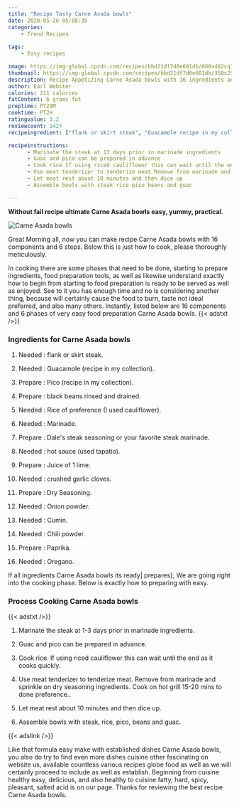 ```yaml
---
title: "Recipe Tasty Carne Asada bowls"
date: 2020-05-26 05:08:35
categories:
    - Trend Recipes
    
tags:
    - Easy recipes

image: https://img-global.cpcdn.com/recipes/bbd21df7d6e601db/680x482cq70/carne-asada-bowls-recipe-main-photo.jpg
thumbnail: https://img-global.cpcdn.com/recipes/bbd21df7d6e601db/350x250cq70/carne-asada-bowls-recipe-main-photo.jpg
description: Recipe Appetizing Carne Asada bowls with 16 ingredients and 6 stages of easy cooking.
author: Earl Webster
calories: 211 calories
fatContent: 6 grams fat
preptime: PT29M
cooktime: PT2H
ratingvalue: 3.2
reviewcount: 1427
recipeingredient: ["flank or skirt steak", "Guacamole recipe in my collection", "Pico recipe in my collection", "black beans rinsed and drained", "Rice of preference I used cauliflower", "Marinade", "Dales steak seasoning or your favorite steak marinade", "hot sauce used tapatio", "Juice of 1 lime", "crushed garlic cloves", "Dry Seasoning", "Onion powder", "Cumin", "Chili powder", "Paprika", "Oregano"]

recipeinstructions: 
      - Marinate the steak at 13 days prior in marinade ingredients 
      - Guac and pico can be prepared in advance 
      - Cook rice If using riced cauliflower this can wait until the end as it cooks quickly 
      - Use meat tenderizer to tenderize meat Remove from marinade and sprinkle on dry seasoning ingredients Cook on hot grill 1520 mins to done preference 
      - Let meat rest about 10 minutes and then dice up 
      - Assemble bowls with steak rice pico beans and guac

---
```




**Without fail recipe ultimate Carne Asada bowls easy, yummy, practical**. 


![Carne Asada bowls](https://img-global.cpcdn.com/recipes/bbd21df7d6e601db/680x482cq70/carne-asada-bowls-recipe-main-photo.jpg "Carne Asada bowls")




Great Morning all, now you can make recipe Carne Asada bowls with 16 components and 6 steps. Below this is just how to cook, please thoroughly meticulously.

In cooking there are some phases that need to be done, starting to prepare ingredients, food preparation tools, as well as likewise understand exactly how to begin from starting to food preparation is ready to be served as well as enjoyed. See to it you has enough time and no is considering another thing, because will certainly cause the food to burn, taste not ideal preferred, and also many others. Instantly, listed below are 16 components and 6 phases of very easy food preparation Carne Asada bowls.
{{< adstxt />}}

### Ingredients for Carne Asada bowls


1. Needed  : flank or skirt steak.

1. Needed  : Guacamole (recipe in my collection).

1. Prepare  : Pico (recipe in my collection).

1. Prepare  : black beans rinsed and drained.

1. Needed  : Rice of preference (I used cauliflower).

1. Needed  : Marinade.

1. Prepare  : Dale&#39;s steak seasoning or your favorite steak marinade.

1. Needed  : hot sauce (used tapatio).

1. Prepare  : Juice of 1 lime.

1. Needed  : crushed garlic cloves.

1. Prepare  : Dry Seasoning.

1. Needed  : Onion powder.

1. Needed  : Cumin.

1. Needed  : Chili powder.

1. Prepare  : Paprika.

1. Needed  : Oregano.



If all ingredients Carne Asada bowls its ready| prepares}, We are going right into the cooking phase. Below is exactly how to preparing with easy.

### Process Cooking Carne Asada bowls

{{< adstxt />}}


1. Marinate the steak at 1-3 days prior in marinade ingredients.



1. Guac and pico can be prepared in advance.



1. Cook rice. If using riced cauliflower this can wait until the end as it cooks quickly.



1. Use meat tenderizer to tenderize meat. Remove from marinade and sprinkle on dry seasoning ingredients. Cook on hot grill 15-20 mins to done preference..



1. Let meat rest about 10 minutes and then dice up.



1. Assemble bowls with steak, rice, pico, beans and guac.





{{< adslink />}}

Like that formula easy make with established dishes Carne Asada bowls, you also do try to find even more dishes cuisine other fascinating on website us, available countless various recipes globe food as well as we will certainly proceed to include as well as establish. Beginning from cuisine healthy easy, delicious, and also healthy to cuisine fatty, hard, spicy, pleasant, salted acid is on our page. Thanks for reviewing the best recipe Carne Asada bowls.
